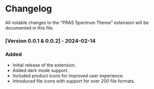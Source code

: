 # Changelog

All notable changes to the "PRAS Spectrum Theme" extension will be documented in this file.

### [Version 0.0.1 & 0.0.2] - 2024-02-14

### Added
- Initial release of the extension.
- Added dark mode support.
- Included product icons for improved user experience.
- Introduced file icons with support for over 200 file formats.
